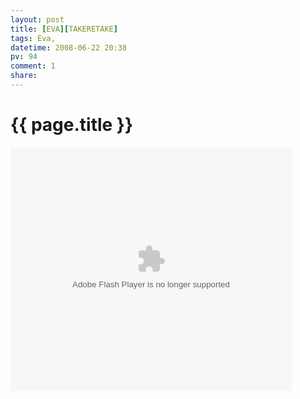 ```yaml
---
layout: post
title: [EVA][TAKERETAKE]
tags: Eva,
datetime: 2008-06-22 20:38
pv: 94
comment: 1
share: 
---
```


{{ page.title }}
================

 <embed style="width: 450px; height: 390px;" pluginspage="http://www.macromedia.com/go/getflashplayer" src="http://player.youku.com/player.php/sid/XMjkwNjkxMzI=/v.swf" width="450" height="390" type="application/x-shockwave-flash" wmode="transparent" play="true" loop="false" menu="false" allowscriptaccess="never" /> 


